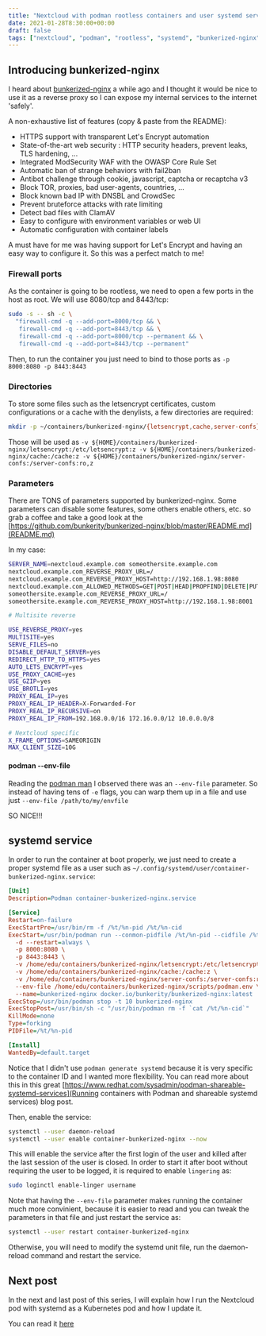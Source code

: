 ```yaml
---
title: "Nextcloud with podman rootless containers and user systemd services. Part IV - Exposing Nextcloud externally"
date: 2021-01-28T8:30:00+00:00
draft: false
tags: ["nextcloud", "podman", "rootless", "systemd", "bunkerized-nginx"]
---
```


## Introducing bunkerized-nginx

I heard about 
[bunkerized-nginx](https://github.com/bunkerity/bunkerized-nginx) a while ago
and I thought it would be nice to use it as a reverse proxy so I can expose my
internal services to the internet 'safely'.

A non-exhaustive list of features (copy & paste from the README):

* HTTPS support with transparent Let's Encrypt automation
* State-of-the-art web security : HTTP security headers, prevent leaks, TLS hardening, ...
* Integrated ModSecurity WAF with the OWASP Core Rule Set
* Automatic ban of strange behaviors with fail2ban
* Antibot challenge through cookie, javascript, captcha or recaptcha v3
* Block TOR, proxies, bad user-agents, countries, ...
* Block known bad IP with DNSBL and CrowdSec
* Prevent bruteforce attacks with rate limiting
* Detect bad files with ClamAV
* Easy to configure with environment variables or web UI
* Automatic configuration with container labels

A must have for me was having support for Let's Encrypt and having an easy way
to configure it. So this was a perfect match to me!

### Firewall ports

As the container is going to be rootless, we need to open a few ports in the
host as root. We will use 8080/tcp and 8443/tcp:

```bash
sudo -s -- sh -c \
  "firewall-cmd -q --add-port=8000/tcp && \
   firewall-cmd -q --add-port=8443/tcp && \
   firewall-cmd -q --add-port=8000/tcp --permanent && \
   firewall-cmd -q --add-port=8443/tcp --permanent"
```

Then, to run the container you just need to bind to those ports as
`-p 8000:8080 -p 8443:8443`

### Directories

To store some files such as the letsencrypt certificates, custom configurations
or a cache with the denylists, a few directories are required:

```bash
mkdir -p ~/containers/bunkerized-nginx/{letsencrypt,cache,server-confs}
```

Those will be used as
`-v ${HOME}/containers/bunkerized-nginx/letsencrypt:/etc/letsencrypt:z -v ${HOME}/containers/bunkerized-nginx/cache:/cache:z -v ${HOME}/containers/bunkerized-nginx/server-confs:/server-confs:ro,z`

### Parameters

There are TONS of parameters supported by bunkerized-nginx. Some parameters can
disable some features, some others enable others, etc. so grab a coffee and 
take a good look at the
[https://github.com/bunkerity/bunkerized-nginx/blob/master/README.md](README.md)

In my case:

```bash
SERVER_NAME=nextcloud.example.com someothersite.example.com
nextcloud.example.com_REVERSE_PROXY_URL=/
nextcloud.example.com_REVERSE_PROXY_HOST=http://192.168.1.98:8080
nextcloud.example.com_ALLOWED_METHODS=GET|POST|HEAD|PROPFIND|DELETE|PUT|MKCOL|MOVE|COPY|PROPPATCH|REPORT
someothersite.example.com_REVERSE_PROXY_URL=/
someothersite.example.com_REVERSE_PROXY_HOST=http://192.168.1.98:8001

# Multisite reverse

USE_REVERSE_PROXY=yes
MULTISITE=yes
SERVE_FILES=no
DISABLE_DEFAULT_SERVER=yes
REDIRECT_HTTP_TO_HTTPS=yes
AUTO_LETS_ENCRYPT=yes
USE_PROXY_CACHE=yes
USE_GZIP=yes
USE_BROTLI=yes
PROXY_REAL_IP=yes
PROXY_REAL_IP_HEADER=X-Forwarded-For
PROXY_REAL_IP_RECURSIVE=on
PROXY_REAL_IP_FROM=192.168.0.0/16 172.16.0.0/12 10.0.0.0/8

# Nextcloud specific
X_FRAME_OPTIONS=SAMEORIGIN
MAX_CLIENT_SIZE=10G
```

#### podman --env-file

Reading the [podman man](https://github.com/containers/podman/blob/master/docs/source/markdown/podman-run.1.md#--env-filefile)
I observed there was an `--env-file` parameter. So instead of having tens of
`-e` flags, you can warp them up in a file and use just `--env-file /path/to/my/envfile`

SO NICE!!!

## systemd service

In order to run the container at boot properly, we just need to create a proper
systemd file as a user such as `~/.config/systemd/user/container-bunkerized-nginx.service`:

```ini
[Unit]
Description=Podman container-bunkerized-nginx.service

[Service]
Restart=on-failure
ExecStartPre=/usr/bin/rm -f /%t/%n-pid /%t/%n-cid
ExecStart=/usr/bin/podman run --conmon-pidfile /%t/%n-pid --cidfile /%t/%n-cid \
  -d --restart=always \
  -p 8000:8080 \
  -p 8443:8443 \
  -v /home/edu/containers/bunkerized-nginx/letsencrypt:/etc/letsencrypt:z \
  -v /home/edu/containers/bunkerized-nginx/cache:/cache:z \
  -v /home/edu/containers/bunkerized-nginx/server-confs:/server-confs:ro,z \
  --env-file /home/edu/containers/bunkerized-nginx/scripts/podman.env \
  --name=bunkerized-nginx docker.io/bunkerity/bunkerized-nginx:latest
ExecStop=/usr/bin/podman stop -t 10 bunkerized-nginx
ExecStopPost=/usr/bin/sh -c "/usr/bin/podman rm -f `cat /%t/%n-cid`"
KillMode=none
Type=forking
PIDFile=/%t/%n-pid

[Install]
WantedBy=default.target
```

Notice that I didn't use `podman generate systemd` because it is very specific
to the container ID and I wanted more flexibility. You can read more about
this in this great
[https://www.redhat.com/sysadmin/podman-shareable-systemd-services](Running containers with Podman and shareable systemd services) blog post.

Then, enable the service:

```bash
systemctl --user daemon-reload
systemctl --user enable container-bunkerized-nginx --now
```

This will enable the service after the first login of the user and killed after
the last session of the user is closed. In order to start it after boot without
requiring the user to be logged, it is required to enable `lingering` as:

```bash
sudo loginctl enable-linger username
```

Note that having the `--env-file` parameter makes running the container much
more convinient, because it is easier to read and you can tweak the parameters
in that file and just restart the service as:

```bash
systemctl --user restart container-bunkerized-nginx
```

Otherwise, you will need to modify the systemd unit file, run the daemon-reload
command and restart the service.

## Next post

In the next and last post of this series, I will explain how I run the Nextcloud
pod with systemd as a Kubernetes pod and how I update it.

You can read it
[here](https://www.underkube.com/posts/2021-01-28-nextcloud-podman-rootless-systemd-part-v-nextcloud-pod/)